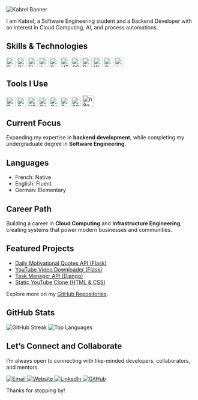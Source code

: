 <!-- Banner as plain image (unclickable) -->
<img src="https://img.shields.io/badge/Welcome%20to%20My%20GitHub-1e3c72?style=for-the-badge&logo=github&logoColor=white&labelColor=2a5298" alt="Kabrel Banner" />
  

I am Kabrel, a Software Engineering student and a Backend Developer with an interest in Cloud Computing, AI, and process automations.


## Skills & Technologies  

<p align="left">
  <!-- Backend -->
  <img src="https://cdn.jsdelivr.net/gh/devicons/devicon/icons/python/python-original.svg" alt="Python" width="25" height="25"/>
  <img src="https://cdn.jsdelivr.net/gh/devicons/devicon/icons/django/django-plain.svg" alt="Django" width="25" height="25"/>
  <img src="https://cdn.jsdelivr.net/gh/devicons/devicon/icons/flask/flask-original.svg" alt="Flask" width="25" height="25"/>
  <img src="https://cdn.jsdelivr.net/gh/devicons/devicon/icons/java/java-original.svg" alt="Java" width="25" height="25"/>
  <img src="https://cdn.jsdelivr.net/gh/devicons/devicon/icons/spring/spring-original.svg" alt="Spring Boot" width="25" height="25"/>
  
  <!-- Frontend -->
  <img src="https://cdn.jsdelivr.net/gh/devicons/devicon/icons/html5/html5-original.svg" alt="HTML5" width="25" height="25"/>
  <img src="https://cdn.jsdelivr.net/gh/devicons/devicon/icons/css3/css3-original.svg" alt="CSS3" width="25" height="25"/>
  <img src="https://cdn.jsdelivr.net/gh/devicons/devicon/icons/react/react-original.svg" alt="React" width="25" height="25"/>
  
  <!-- CMS -->
  <img src="https://cdn.jsdelivr.net/gh/devicons/devicon/icons/wordpress/wordpress-original.svg" alt="WordPress" width="25" height="25"/>
  
  <!-- Other -->
  <img src="https://cdn.jsdelivr.net/gh/devicons/devicon/icons/c/c-original.svg" alt="C" width="25" height="25"/>
  <img src="https://cdn.jsdelivr.net/gh/devicons/devicon/icons/javascript/javascript-original.svg" alt="JavaScript" width="25" height="25"/>
</p>  


## Tools I Use  
<p align="left">
  <img src="https://cdn.jsdelivr.net/gh/devicons/devicon/icons/docker/docker-original.svg" alt="Docker" width="25" height="25"/>  
  <img src="https://www.vectorlogo.zone/logos/getpostman/getpostman-icon.svg" alt="Postman" width="25" height="25"/>  
  <img src="https://cdn.jsdelivr.net/gh/devicons/devicon/icons/vscode/vscode-original.svg" alt="VS Code" width="25" height="25"/>  
  <img src="https://cdn.jsdelivr.net/gh/devicons/devicon/icons/git/git-original.svg" alt="Git" width="25" height="25"/>  
  <img src="https://cdn.jsdelivr.net/gh/devicons/devicon/icons/github/github-original.svg" alt="GitHub" width="25" height="25"/>  
  <img src="https://cdn.jsdelivr.net/gh/devicons/devicon/icons/postgresql/postgresql-original.svg" alt="PostgreSQL" width="25" height="25"/>  
  <img src="https://cdn.jsdelivr.net/gh/devicons/devicon/icons/sqlite/sqlite-original.svg" alt="SQLite" width="25" height="25"/>  
 <img src="https://vectorwiki.com/images/kFu4n__n8n.svg" alt="n8n" height="30" width="30"/>
</p>


## Current Focus  
Expanding my expertise in **backend development**, while completing my undergraduate degree in **Software Engineering**.  


## Languages  
- French: Native
- English: Fluent
- German: Elementary   


## Career Path
Building a career in **Cloud Computing** and **Infrastructure Engineering**, creating systems that power modern businesses and communities.  


## Featured Projects
- [Daily Motivational Quotes API (Flask)](https://github.com/wabo-kabrel/daily-motivational-quotes-api)
- [YouTube Video Downloader (Flask)](https://github.com/wabo-kabrel/youtube-video-downloader)
- [Task Manager API (Django)](https://github.com/wabo-kabrel/task-manager-api)
- [Static YouTube Clone (HTML & CSS)](https://github.com/wabo-kabrel/YouTube-Clone)

Explore more on my [GitHub Repositories](https://github.com/wabo-kabrel?tab=repositories).  


## GitHub Stats  

<img src="https://github-readme-streak-stats.herokuapp.com/?user=wabo-kabrel&theme=tokyonight" alt="GitHub Streak" />  
<img src="https://github-readme-stats.vercel.app/api/top-langs/?username=wabo-kabrel&layout=compact&theme=tokyonight" alt="Top Languages" />


## Let’s Connect and Collaborate  

I’m always open to connecting with like-minded developers, collaborators, and mentors.

<p align="left">
  <a href="mailto:wabokabrel@gmail.com" target="_blank">
    <img src="https://img.shields.io/badge/Email-D14836?style=for-the-badge&logo=gmail&logoColor=white" alt="Email"/>
  </a>
  <a href="https://wabo-kabrel.com" target="_blank">
    <img src="https://img.shields.io/badge/Website-0A66C2?style=for-the-badge&logo=internet-explorer&logoColor=white" alt="Website"/>
  </a>
  <a href="https://linkedin.com/in/wabo-kabrel" target="_blank">
    <img src="https://img.shields.io/badge/LinkedIn-0A66C2?style=for-the-badge&logo=linkedin&logoColor=white" alt="LinkedIn"/>
  </a>
  <a href="https://github.com/wabo-kabrel" target="_blank">
    <img src="https://img.shields.io/badge/GitHub-181717?style=for-the-badge&logo=github&logoColor=white" alt="GitHub"/>
  </a>
</p>

Thanks for stopping by!
